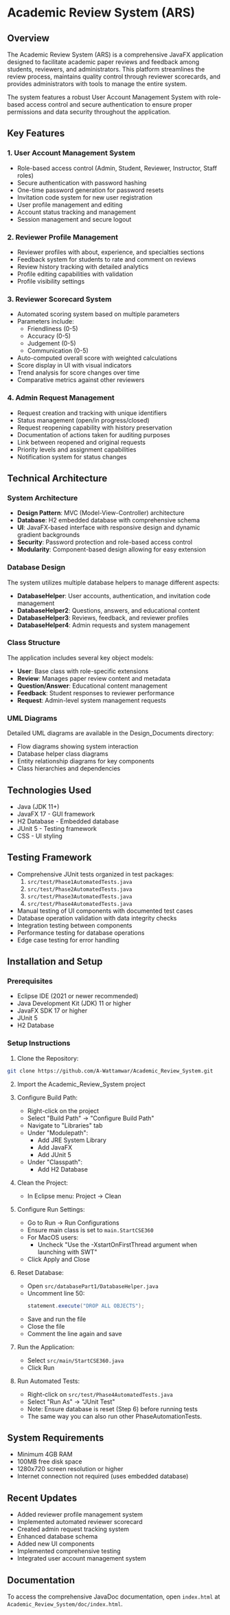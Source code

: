 # Academic Review System (ARS)

## Overview
The Academic Review System (ARS) is a comprehensive JavaFX application designed to facilitate academic paper reviews and feedback among students, reviewers, and administrators. This platform streamlines the review process, maintains quality control through reviewer scorecards, and provides administrators with tools to manage the entire system.

The system features a robust User Account Management System with role-based access control and secure authentication to ensure proper permissions and data security throughout the application.

## Key Features

### 1. User Account Management System
- Role-based access control (Admin, Student, Reviewer, Instructor, Staff roles)
- Secure authentication with password hashing
- One-time password generation for password resets
- Invitation code system for new user registration
- User profile management and editing
- Account status tracking and management
- Session management and secure logout

### 2. Reviewer Profile Management
- Reviewer profiles with about, experience, and specialties sections
- Feedback system for students to rate and comment on reviews
- Review history tracking with detailed analytics
- Profile editing capabilities with validation
- Profile visibility settings

### 3. Reviewer Scorecard System
- Automated scoring system based on multiple parameters
- Parameters include:
  - Friendliness (0-5)
  - Accuracy (0-5)
  - Judgement (0-5)
  - Communication (0-5)
- Auto-computed overall score with weighted calculations
- Score display in UI with visual indicators
- Trend analysis for score changes over time
- Comparative metrics against other reviewers

### 4. Admin Request Management
- Request creation and tracking with unique identifiers
- Status management (open/in progress/closed)
- Request reopening capability with history preservation
- Documentation of actions taken for auditing purposes
- Link between reopened and original requests
- Priority levels and assignment capabilities
- Notification system for status changes

## Technical Architecture

### System Architecture
- **Design Pattern**: MVC (Model-View-Controller) architecture
- **Database**: H2 embedded database with comprehensive schema
- **UI**: JavaFX-based interface with responsive design and dynamic gradient backgrounds
- **Security**: Password protection and role-based access control
- **Modularity**: Component-based design allowing for easy extension

### Database Design
The system utilizes multiple database helpers to manage different aspects:
- **DatabaseHelper**: User accounts, authentication, and invitation code management
- **DatabaseHelper2**: Questions, answers, and educational content
- **DatabaseHelper3**: Reviews, feedback, and reviewer profiles
- **DatabaseHelper4**: Admin requests and system management

### Class Structure
The application includes several key object models:
- **User**: Base class with role-specific extensions
- **Review**: Manages paper review content and metadata
- **Question/Answer**: Educational content management
- **Feedback**: Student responses to reviewer performance
- **Request**: Admin-level system management requests

### UML Diagrams
Detailed UML diagrams are available in the Design_Documents directory:
- Flow diagrams showing system interaction
- Database helper class diagrams
- Entity relationship diagrams for key components
- Class hierarchies and dependencies

## Technologies Used
- Java (JDK 11+)
- JavaFX 17 - GUI framework
- H2 Database - Embedded database
- JUnit 5 - Testing framework
- CSS - UI styling

## Testing Framework
- Comprehensive JUnit tests organized in test packages:
  1. `src/test/Phase1AutomatedTests.java`
  2. `src/test/Phase2AutomatedTests.java`
  3. `src/test/Phase3AutomatedTests.java`
  4. `src/test/Phase4AutomatedTests.java`
- Manual testing of UI components with documented test cases
- Database operation validation with data integrity checks
- Integration testing between components
- Performance testing for database operations
- Edge case testing for error handling

## Installation and Setup

### Prerequisites
- Eclipse IDE (2021 or newer recommended)
- Java Development Kit (JDK) 11 or higher
- JavaFX SDK 17 or higher
- JUnit 5
- H2 Database

### Setup Instructions

1. Clone the Repository:
```bash
git clone https://github.com/A-Wattamwar/Academic_Review_System.git
```

2. Import the Academic_Review_System project

3. Configure Build Path:
   - Right-click on the project
   - Select "Build Path" -> "Configure Build Path"
   - Navigate to "Libraries" tab
   - Under "Modulepath":
     - Add JRE System Library
     - Add JavaFX
     - Add JUnit 5
   - Under "Classpath":
     - Add H2 Database

4. Clean the Project:
   - In Eclipse menu: Project -> Clean

5. Configure Run Settings:
   - Go to Run -> Run Configurations
   - Ensure main class is set to `main.StartCSE360`
   - For MacOS users:
     - Uncheck "Use the -XstartOnFirstThread argument when launching with SWT"
   - Click Apply and Close

6. Reset Database:
   - Open `src/databasePart1/DatabaseHelper.java`
   - Uncomment line 50:
     ```java
     statement.execute("DROP ALL OBJECTS");
     ```
   - Save and run the file
   - Close the file
   - Comment the line again and save

7. Run the Application:
   - Select `src/main/StartCSE360.java`
   - Click Run

8. Run Automated Tests:
   - Right-click on `src/test/Phase4AutomatedTests.java`
   - Select "Run As" -> "JUnit Test"
   - Note: Ensure database is reset (Step 6) before running tests
   - The same way you can also run other PhaseAutomationTests.

## System Requirements
- Minimum 4GB RAM
- 100MB free disk space
- 1280x720 screen resolution or higher
- Internet connection not required (uses embedded database)

## Recent Updates
- Added reviewer profile management system
- Implemented automated reviewer scorecard
- Created admin request tracking system
- Enhanced database schema
- Added new UI components
- Implemented comprehensive testing
- Integrated user account management system

## Documentation
To access the comprehensive JavaDoc documentation, open `index.html` at `Academic_Review_System/doc/index.html`.



